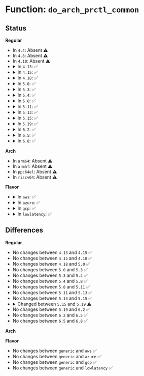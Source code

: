 # Function: <code>do_arch_prctl_common</code>

## Status
<b>Regular</b>
<ul>
<li>
In <code>4.4</code>: Absent ⚠️
</li>
<li>
In <code>4.8</code>: Absent ⚠️
</li>
<li>
In <code>4.10</code>: Absent ⚠️
</li>
<li>
<details>
<summary>In <code>4.13</code>: ✅</summary>

```c
long int do_arch_prctl_common(struct task_struct *task, int option, long unsigned int cpuid_enabled);
```

**Collision:** Unique Global

**Inline:** No

**Transformation:** False

**Instances:**

```
In arch/x86/kernel/process.c (ffffffff81036450)
Location: arch/x86/kernel/process.c:609
Inline: False
Direct callers:
  - arch/x86/kernel/process_64.c:compat_SyS_arch_prctl
  - arch/x86/kernel/process_64.c:SyS_arch_prctl
```
**Symbols:**

```
ffffffff81036450-ffffffff810364c5: do_arch_prctl_common (STB_GLOBAL)
```
</details>
</li>
<li>
<details>
<summary>In <code>4.15</code>: ✅</summary>

```c
long int do_arch_prctl_common(struct task_struct *task, int option, long unsigned int cpuid_enabled);
```

**Collision:** Unique Global

**Inline:** No

**Transformation:** False

**Instances:**

```
In arch/x86/kernel/process.c (ffffffff810387e0)
Location: arch/x86/kernel/process.c:641
Inline: False
Direct callers:
  - arch/x86/kernel/process_64.c:compat_SyS_arch_prctl
  - arch/x86/kernel/process_64.c:SyS_arch_prctl
```
**Symbols:**

```
ffffffff810387e0-ffffffff8103887c: do_arch_prctl_common (STB_GLOBAL)
```
</details>
</li>
<li>
<details>
<summary>In <code>4.18</code>: ✅</summary>

```c
long int do_arch_prctl_common(struct task_struct *task, int option, long unsigned int cpuid_enabled);
```

**Collision:** Unique Global

**Inline:** No

**Transformation:** False

**Instances:**

```
In arch/x86/kernel/process.c (ffffffff81039c90)
Location: arch/x86/kernel/process.c:786
Inline: False
Direct callers:
  - arch/x86/kernel/process_64.c:__x32_compat_sys_arch_prctl
  - arch/x86/kernel/process_64.c:__ia32_compat_sys_arch_prctl
  - arch/x86/kernel/process_64.c:__ia32_sys_arch_prctl
  - arch/x86/kernel/process_64.c:__x64_sys_arch_prctl
```
**Symbols:**

```
ffffffff81039c90-ffffffff81039d2b: do_arch_prctl_common (STB_GLOBAL)
```
</details>
</li>
<li>
<details>
<summary>In <code>5.0</code>: ✅</summary>

```c
long int do_arch_prctl_common(struct task_struct *task, int option, long unsigned int cpuid_enabled);
```

**Collision:** Unique Global

**Inline:** No

**Transformation:** False

**Instances:**

```
In arch/x86/kernel/process.c (ffffffff8103b1e0)
Location: arch/x86/kernel/process.c:850
Inline: False
Direct callers:
  - arch/x86/kernel/process_64.c:__x32_compat_sys_arch_prctl
  - arch/x86/kernel/process_64.c:__ia32_compat_sys_arch_prctl
  - arch/x86/kernel/process_64.c:__ia32_sys_arch_prctl
  - arch/x86/kernel/process_64.c:__x64_sys_arch_prctl
```
**Symbols:**

```
ffffffff8103b1e0-ffffffff8103b27b: do_arch_prctl_common (STB_GLOBAL)
```
</details>
</li>
<li>
<details>
<summary>In <code>5.3</code>: ✅</summary>

```c
long int do_arch_prctl_common(struct task_struct *task, int option, long unsigned int cpuid_enabled);
```

**Collision:** Unique Global

**Inline:** No

**Transformation:** False

**Instances:**

```
In arch/x86/kernel/process.c (ffffffff8103d7c0)
Location: arch/x86/kernel/process.c:866
Inline: False
Direct callers:
  - arch/x86/kernel/process_64.c:__x32_compat_sys_arch_prctl
  - arch/x86/kernel/process_64.c:__ia32_compat_sys_arch_prctl
  - arch/x86/kernel/process_64.c:__ia32_sys_arch_prctl
  - arch/x86/kernel/process_64.c:__x64_sys_arch_prctl
```
**Symbols:**

```
ffffffff8103d7c0-ffffffff8103d863: do_arch_prctl_common (STB_GLOBAL)
```
</details>
</li>
<li>
<details>
<summary>In <code>5.4</code>: ✅</summary>

```c
long int do_arch_prctl_common(struct task_struct *task, int option, long unsigned int cpuid_enabled);
```

**Collision:** Unique Global

**Inline:** No

**Transformation:** False

**Instances:**

```
In arch/x86/kernel/process.c (ffffffff8103df80)
Location: arch/x86/kernel/process.c:866
Inline: False
Direct callers:
  - arch/x86/kernel/process_64.c:__x32_compat_sys_arch_prctl
  - arch/x86/kernel/process_64.c:__ia32_compat_sys_arch_prctl
  - arch/x86/kernel/process_64.c:__ia32_sys_arch_prctl
  - arch/x86/kernel/process_64.c:__x64_sys_arch_prctl
```
**Symbols:**

```
ffffffff8103df80-ffffffff8103e023: do_arch_prctl_common (STB_GLOBAL)
```
</details>
</li>
<li>
<details>
<summary>In <code>5.8</code>: ✅</summary>

```c
long int do_arch_prctl_common(struct task_struct *task, int option, long unsigned int cpuid_enabled);
```

**Collision:** Unique Global

**Inline:** No

**Transformation:** False

**Instances:**

```
In arch/x86/kernel/process.c (ffffffff81041050)
Location: arch/x86/kernel/process.c:973
Inline: False
Direct callers:
  - arch/x86/kernel/process_64.c:__x32_compat_sys_arch_prctl
  - arch/x86/kernel/process_64.c:__ia32_compat_sys_arch_prctl
  - arch/x86/kernel/process_64.c:__ia32_sys_arch_prctl
  - arch/x86/kernel/process_64.c:__x64_sys_arch_prctl
```
**Symbols:**

```
ffffffff81041050-ffffffff810410f3: do_arch_prctl_common (STB_GLOBAL)
```
</details>
</li>
<li>
<details>
<summary>In <code>5.11</code>: ✅</summary>

```c
long int do_arch_prctl_common(struct task_struct *task, int option, long unsigned int cpuid_enabled);
```

**Collision:** Unique Global

**Inline:** No

**Transformation:** False

**Instances:**

```
In arch/x86/kernel/process.c (ffffffff81040fb0)
Location: arch/x86/kernel/process.c:973
Inline: False
Direct callers:
  - arch/x86/kernel/process_64.c:__x32_compat_sys_arch_prctl
  - arch/x86/kernel/process_64.c:__ia32_compat_sys_arch_prctl
  - arch/x86/kernel/process_64.c:__ia32_sys_arch_prctl
  - arch/x86/kernel/process_64.c:__x64_sys_arch_prctl
```
**Symbols:**

```
ffffffff81040fb0-ffffffff81041053: do_arch_prctl_common (STB_GLOBAL)
```
</details>
</li>
<li>
<details>
<summary>In <code>5.13</code>: ✅</summary>

```c
long int do_arch_prctl_common(struct task_struct *task, int option, long unsigned int cpuid_enabled);
```

**Collision:** Unique Global

**Inline:** No

**Transformation:** False

**Instances:**

```
In arch/x86/kernel/process.c (ffffffff810429a0)
Location: arch/x86/kernel/process.c:985
Inline: False
Direct callers:
  - arch/x86/kernel/process_64.c:__x32_compat_sys_arch_prctl
  - arch/x86/kernel/process_64.c:__ia32_compat_sys_arch_prctl
  - arch/x86/kernel/process_64.c:__ia32_sys_arch_prctl
  - arch/x86/kernel/process_64.c:__x64_sys_arch_prctl
```
**Symbols:**

```
ffffffff810429a0-ffffffff81042a43: do_arch_prctl_common (STB_GLOBAL)
```
</details>
</li>
<li>
<details>
<summary>In <code>5.15</code>: ✅</summary>

```c
long int do_arch_prctl_common(struct task_struct *task, int option, long unsigned int cpuid_enabled);
```

**Collision:** Unique Global

**Inline:** No

**Transformation:** False

**Instances:**

```
In arch/x86/kernel/process.c (ffffffff81048d10)
Location: arch/x86/kernel/process.c:1002
Inline: False
Direct callers:
  - arch/x86/kernel/process_64.c:__x64_compat_sys_arch_prctl
  - arch/x86/kernel/process_64.c:__ia32_compat_sys_arch_prctl
  - arch/x86/kernel/process_64.c:__ia32_sys_arch_prctl
  - arch/x86/kernel/process_64.c:__x64_sys_arch_prctl
```
**Symbols:**

```
ffffffff81048d10-ffffffff81048db3: do_arch_prctl_common (STB_GLOBAL)
```
</details>
</li>
<li>
<details>
<summary>In <code>5.19</code>: ✅</summary>

```c
long int do_arch_prctl_common(int option, long unsigned int arg2);
```

**Collision:** Unique Global

**Inline:** No

**Transformation:** False

**Instances:**

```
In arch/x86/kernel/process.c (ffffffff81052060)
Location: arch/x86/kernel/process.c:991
Inline: False
Direct callers:
  - arch/x86/kernel/process_64.c:__ia32_compat_sys_arch_prctl
  - arch/x86/kernel/process_64.c:__ia32_sys_arch_prctl
  - arch/x86/kernel/process_64.c:__x64_sys_arch_prctl
```
**Symbols:**

```
ffffffff81052060-ffffffff8105213a: do_arch_prctl_common (STB_GLOBAL)
```
</details>
</li>
<li>
<details>
<summary>In <code>6.2</code>: ✅</summary>

```c
long int do_arch_prctl_common(int option, long unsigned int arg2);
```

**Collision:** Unique Global

**Inline:** No

**Transformation:** False

**Instances:**

```
In arch/x86/kernel/process.c (ffffffff8105f8a0)
Location: arch/x86/kernel/process.c:1006
Inline: False
Direct callers:
  - arch/x86/kernel/process_64.c:__ia32_compat_sys_arch_prctl
  - arch/x86/kernel/process_64.c:__ia32_sys_arch_prctl
  - arch/x86/kernel/process_64.c:__x64_sys_arch_prctl
```
**Symbols:**

```
ffffffff8105f8a0-ffffffff8105f97a: do_arch_prctl_common (STB_GLOBAL)
```
</details>
</li>
<li>
<details>
<summary>In <code>6.5</code>: ✅</summary>

```c
long int do_arch_prctl_common(int option, long unsigned int arg2);
```

**Collision:** Unique Global

**Inline:** No

**Transformation:** False

**Instances:**

```
In arch/x86/kernel/process.c (ffffffff81060ff0)
Location: arch/x86/kernel/process.c:1053
Inline: False
Direct callers:
  - arch/x86/kernel/process_64.c:__ia32_compat_sys_arch_prctl
  - arch/x86/kernel/process_64.c:__ia32_sys_arch_prctl
  - arch/x86/kernel/process_64.c:__x64_sys_arch_prctl
```
**Symbols:**

```
ffffffff81060ff0-ffffffff810610ca: do_arch_prctl_common (STB_GLOBAL)
```
</details>
</li>
<li>
<details>
<summary>In <code>6.8</code>: ✅</summary>

```c
long int do_arch_prctl_common(int option, long unsigned int arg2);
```

**Collision:** Unique Global

**Inline:** No

**Transformation:** False

**Instances:**

```
In arch/x86/kernel/process.c (ffffffff810680a0)
Location: arch/x86/kernel/process.c:1065
Inline: False
Direct callers:
  - arch/x86/kernel/process_64.c:__ia32_compat_sys_arch_prctl
  - arch/x86/kernel/process_64.c:__ia32_sys_arch_prctl
  - arch/x86/kernel/process_64.c:__x64_sys_arch_prctl
```
**Symbols:**

```
ffffffff810680a0-ffffffff810681d9: do_arch_prctl_common (STB_GLOBAL)
```
</details>
</li>
</ul>
<b>Arch</b>
<ul>
<li>
In <code>arm64</code>: Absent ⚠️
</li>
<li>
In <code>armhf</code>: Absent ⚠️
</li>
<li>
In <code>ppc64el</code>: Absent ⚠️
</li>
<li>
In <code>riscv64</code>: Absent ⚠️
</li>
</ul>
<b>Flavor</b>
<ul>
<li>
<details>
<summary>In <code>aws</code>: ✅</summary>

```c
long int do_arch_prctl_common(struct task_struct *task, int option, long unsigned int cpuid_enabled);
```

**Collision:** Unique Global

**Inline:** No

**Transformation:** False

**Instances:**

```
In arch/x86/kernel/process.c (ffffffff8103e100)
Location: arch/x86/kernel/process.c:866
Inline: False
Direct callers:
  - arch/x86/kernel/process_64.c:__x32_compat_sys_arch_prctl
  - arch/x86/kernel/process_64.c:__ia32_compat_sys_arch_prctl
  - arch/x86/kernel/process_64.c:__ia32_sys_arch_prctl
  - arch/x86/kernel/process_64.c:__x64_sys_arch_prctl
```
**Symbols:**

```
ffffffff8103e100-ffffffff8103e1a3: do_arch_prctl_common (STB_GLOBAL)
```
</details>
</li>
<li>
<details>
<summary>In <code>azure</code>: ✅</summary>

```c
long int do_arch_prctl_common(struct task_struct *task, int option, long unsigned int cpuid_enabled);
```

**Collision:** Unique Global

**Inline:** No

**Transformation:** False

**Instances:**

```
In arch/x86/kernel/process.c (ffffffff8102d910)
Location: arch/x86/kernel/process.c:866
Inline: False
Direct callers:
  - arch/x86/kernel/process_64.c:__x32_compat_sys_arch_prctl
  - arch/x86/kernel/process_64.c:__ia32_compat_sys_arch_prctl
  - arch/x86/kernel/process_64.c:__ia32_sys_arch_prctl
  - arch/x86/kernel/process_64.c:__x64_sys_arch_prctl
```
**Symbols:**

```
ffffffff8102d910-ffffffff8102d9c3: do_arch_prctl_common (STB_GLOBAL)
```
</details>
</li>
<li>
<details>
<summary>In <code>gcp</code>: ✅</summary>

```c
long int do_arch_prctl_common(struct task_struct *task, int option, long unsigned int cpuid_enabled);
```

**Collision:** Unique Global

**Inline:** No

**Transformation:** False

**Instances:**

```
In arch/x86/kernel/process.c (ffffffff8103df40)
Location: arch/x86/kernel/process.c:866
Inline: False
Direct callers:
  - arch/x86/kernel/process_64.c:__x32_compat_sys_arch_prctl
  - arch/x86/kernel/process_64.c:__ia32_compat_sys_arch_prctl
  - arch/x86/kernel/process_64.c:__ia32_sys_arch_prctl
  - arch/x86/kernel/process_64.c:__x64_sys_arch_prctl
```
**Symbols:**

```
ffffffff8103df40-ffffffff8103dfe3: do_arch_prctl_common (STB_GLOBAL)
```
</details>
</li>
<li>
<details>
<summary>In <code>lowlatency</code>: ✅</summary>

```c
long int do_arch_prctl_common(struct task_struct *task, int option, long unsigned int cpuid_enabled);
```

**Collision:** Unique Global

**Inline:** No

**Transformation:** False

**Instances:**

```
In arch/x86/kernel/process.c (ffffffff8103f0a0)
Location: arch/x86/kernel/process.c:866
Inline: False
Direct callers:
  - arch/x86/kernel/process_64.c:__x32_compat_sys_arch_prctl
  - arch/x86/kernel/process_64.c:__ia32_compat_sys_arch_prctl
  - arch/x86/kernel/process_64.c:__ia32_sys_arch_prctl
  - arch/x86/kernel/process_64.c:__x64_sys_arch_prctl
```
**Symbols:**

```
ffffffff8103f0a0-ffffffff8103f15f: do_arch_prctl_common (STB_GLOBAL)
```
</details>
</li>
</ul>

## Differences
<b>Regular</b>
<ul>
<li>
No changes between <code>4.13</code> and <code>4.15</code> ✅
</li>
<li>
No changes between <code>4.15</code> and <code>4.18</code> ✅
</li>
<li>
No changes between <code>4.18</code> and <code>5.0</code> ✅
</li>
<li>
No changes between <code>5.0</code> and <code>5.3</code> ✅
</li>
<li>
No changes between <code>5.3</code> and <code>5.4</code> ✅
</li>
<li>
No changes between <code>5.4</code> and <code>5.8</code> ✅
</li>
<li>
No changes between <code>5.8</code> and <code>5.11</code> ✅
</li>
<li>
No changes between <code>5.11</code> and <code>5.13</code> ✅
</li>
<li>
No changes between <code>5.13</code> and <code>5.15</code> ✅
</li>
<li>
<details>
<summary>Changed between <code>5.15</code> and <code>5.19</code> ⚠️</summary>
<ul>
<li>
<b>Param added. </b>
<code>long unsigned int arg2</code>
</li>
<li>
<b>Param removed. </b>
<code>struct task_struct *task</code>
</li>
<li>
<b>Param removed. </b>
<code>long unsigned int cpuid_enabled</code>
</li>
<li>
<b>Param reordered. </b>
<code>task, option, cpuid_enabled</code> ➡️ <code>option, arg2</code>
</li>
</ul>
</details>
</li>
<li>
No changes between <code>5.19</code> and <code>6.2</code> ✅
</li>
<li>
No changes between <code>6.2</code> and <code>6.5</code> ✅
</li>
<li>
No changes between <code>6.5</code> and <code>6.8</code> ✅
</li>
</ul>
<b>Arch</b>
<ul>
</ul>
<b>Flavor</b>
<ul>
<li>
No changes between <code>generic</code> and <code>aws</code> ✅
</li>
<li>
No changes between <code>generic</code> and <code>azure</code> ✅
</li>
<li>
No changes between <code>generic</code> and <code>gcp</code> ✅
</li>
<li>
No changes between <code>generic</code> and <code>lowlatency</code> ✅
</li>
</ul>
